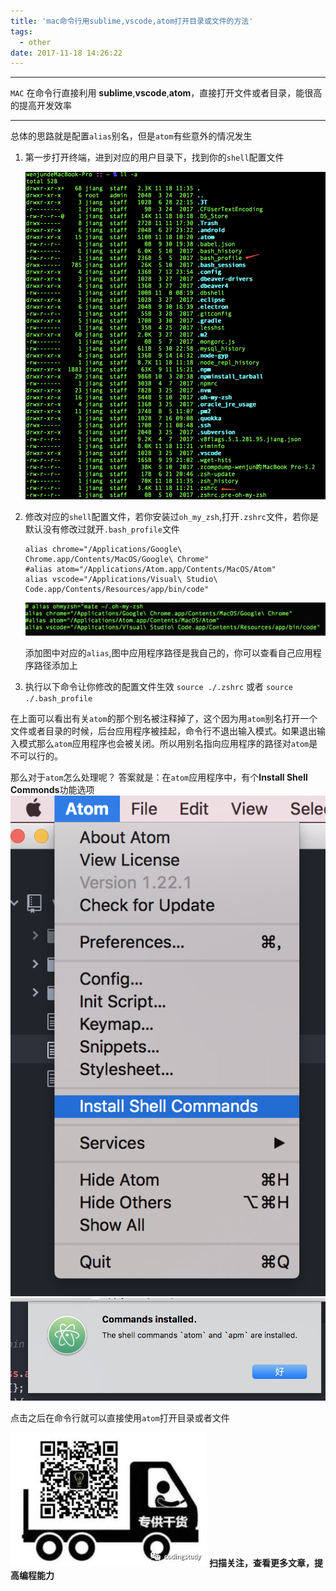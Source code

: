 ```yaml
---
title: 'mac命令行用sublime,vscode,atom打开目录或文件的方法'
tags:
  - other
date: 2017-11-18 14:26:22
---
```


---------------------------------------------------

`MAC`  在命令行直接利用 **sublime**,**vscode**,**atom**，直接打开文件或者目录，能很高的提高开发效率

----------------------------------------------------
<!--more-->

总体的思路就是配置`alias`别名，但是`atom`有些意外的情况发生

1. 第一步打开终端，进到对应的用户目录下，找到你的`shell`配置文件

    ![shell_show](/images/mac命令行打开目录或文件的方法/shell_show.png)

2. 修改对应的`shell`配置文件，若你安装过`oh_my_zsh`,打开`.zshrc`文件，若你是默认没有修改过就开`.bash_profile`文件

    ```
    alias chrome="/Applications/Google\ Chrome.app/Contents/MacOS/Google\ Chrome"
    #alias atom="/Applications/Atom.app/Contents/MacOS/Atom"
    alias vscode="/Applications/Visual\ Studio\ Code.app/Contents/Resources/app/bin/code"
    ```
    ![shell_add](/images/mac命令行打开目录或文件的方法/shell_add.png)

    添加图中对应的`alias`,图中应用程序路径是我自己的，你可以查看自己应用程序路径添加上

3. 执行以下命令让你修改的配置文件生效
    `source ./.zshrc` 或者 `source ./.bash_profile`

在上面可以看出有关`atom`的那个别名被注释掉了，这个因为用`atom`别名打开一个文件或者目录的时候，后台应用程序被挂起，命令行不退出输入模式。如果退出输入模式那么`atom`应用程序也会被关闭。所以用别名指向应用程序的路径对`atom`是不可以行的。

那么对于`atom`怎么处理呢？
答案就是：在`atom`应用程序中，有个**Install Shell Commonds**功能选项
![install_shell_commonds](/images/mac命令行打开目录或文件的方法/install_shell_commonds.png)
![install_shell_commonds_success](/images/mac命令行打开目录或文件的方法/install_shell_commonds_success.png)

点击之后在命令行就可以直接使用`atom`打开目录或者文件


![alt](/images/Wechatcode.jpg)
**扫描关注，查看更多文章，提高编程能力**




